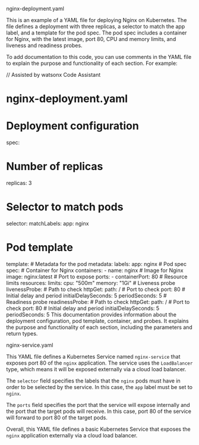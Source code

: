 nginx-deployment.yaml

This is an example of a YAML file for deploying Nginx on Kubernetes. The file defines a deployment with three replicas, a selector to match the app label, and a template for the pod spec. The pod spec includes a container for Nginx, with the latest image, port 80, CPU and memory limits, and liveness and readiness probes.

To add documentation to this code, you can use comments in the YAML file to explain the purpose and functionality of each section. For example:


// Assisted by watsonx Code Assistant 
# nginx-deployment.yaml

# Deployment configuration
spec:
  # Number of replicas
  replicas: 3
  # Selector to match pods
  selector:
    matchLabels:
      app: nginx
  # Pod template
  template:
    # Metadata for the pod
    metadata:
      labels:
        app: nginx
    # Pod spec
    spec:
      # Container for Nginx
      containers:
      - name: nginx
        # Image for Nginx
        image: nginx:latest
        # Port to expose
        ports:
        - containerPort: 80
        # Resource limits
        resources:
          limits:
            cpu: "500m"
            memory: "1Gi"
        # Liveness probe
        livenessProbe:
          # Path to check
          httpGet:
            path: /
            # Port to check
            port: 80
          # Initial delay and period
          initialDelaySeconds: 5
          periodSeconds: 5
        # Readiness probe
        readinessProbe:
          # Path to check
          httpGet:
            path: /
            # Port to check
            port: 80
          # Initial delay and period
          initialDelaySeconds: 5
          periodSeconds: 5
This documentation provides information about the deployment configuration, pod template, container, and probes. It explains the purpose and functionality of each section, including the parameters and return types.


nginx-service.yaml

This YAML file defines a Kubernetes Service named `nginx-service` that exposes port 80 of the `nginx` application. The service uses the `LoadBalancer` type, which means it will be exposed externally via a cloud load balancer.

The `selector` field specifies the labels that the `nginx` pods must have in order to be selected by the service. In this case, the `app` label must be set to `nginx`.

The `ports` field specifies the port that the service will expose internally and the port that the target pods will receive. In this case, port 80 of the service will forward to port 80 of the target pods.

Overall, this YAML file defines a basic Kubernetes Service that exposes the `nginx` application externally via a cloud load balancer.
